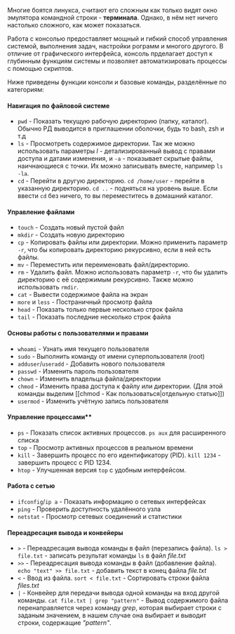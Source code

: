 Многие боятся линукса, считают его сложным как только видят окно эмулятора командной строки - **терминала**. Однако, в нём нет ничего настолько сложного, как может показаться.

Работа с консолью предоставляет мощный и гибкий способ управления системой, выполнения задач, настройки рограмм и многого другого. В отличие от графического интерфейса, консоль прделагает доступ к глубинным функциям системы и позволяет автоматизировать процессы с помощью скриптов.

Ниже приведены функции консоли и базовые команды, разделённые по категориям:
#### Навигация по файловой системе
   - `pwd` - Показать текущую рабочую директорию (папку, каталог). Обычно РД выводится в приглашении оболочки, будь то bash, zsh и т.д
   - `ls` - Просмотреть содержимое директории. Так же можно использовать параметры *l* - детализированный вывод с правами доступа и датами изменения, и `-a` - показывает скрытые файлы, наичнающиеся с точки. Их можно записывать вместе, например `ls -la`.
   - `cd` - Перейти в другую директорию. `cd /home/user` - перейти в указанную директорию. `cd ..` - подняться на уровень выше. Если ввести `cd` без ничего, то вы переместитесь в домашний каталог.
#### Управление файлами
   - `touch` - Создать новый пустой файл
   - `mkdir` - Создать новую директорию
   - `cp` - Копировать файлы или директории. Можно применить параметр `-r`, что бы копировать директорию рекурсивно, если в ней есть файлы.
   - `mv` - Переместить или переименовать файл/директорию.
   - `rm` - Удалить файл. Можно использовать параметр `-r`, что бы удалить директорию с её содержимым рекурсивно. Также можно использовать `rmdir`.
   - `cat` - Вывести содержимое файла на экран
   - `more` и `less` - Постраничный просмотр файла
   - `head` - Показать только первые несколько строк файла
   - `tail` - Показать последние несколько строк файла
#### Основы работы с пользователями и правами
   - `whoami` - Узнать имя текущего пользователя
   - `sudo` - Выполнить команду от имени суперпользователя (root)
   - `adduser`/`useradd` - Добавить нового пользователя
   - `passwd` - Изменить пароль пользователя
   - `chown` - Изменить владельца файла/директории
   - `chmod` - Изменить права доступа к файлу или директории. (Для этой команды выделим [[chmod - Как пользоваться|отдельную статью]])
   - `usermod` - Изменить учётную запись пользователя
#### Управление процессами**
   - `ps` - Показать список активных процессов. `ps aux` для расширенного списка
   - `top` - Просмотр активных процессов в реальном времени
   - `kill` - Завершить процесс по его идентификатору (PID). `kill 1234` - завершить процесс с PID 1234. 
   - `htop` - Улучшенная версия `top` с удобным интерфейсом.
#### Работа с сетью
   - `ifconfig`/`ip a` - Показать информацию о сетевых интерфейсах
   - `ping` - Проверить доступность удалённого узла
   - `netstat` - Просмотр сетевых соединений и статистики
#### Переадресация вывода и конвейеры
   - `>` - Переадресация вывода команды в файл (перезапись файла). `ls > file.txt` - записать результат команды `ls` в файл *file.txt*
   - `>>` - Переадресация вывода команды в файл (добавление файла). `echo "text" >> file.txt` - добавить текст в конец файла *file.txt*
   - `<` - Ввод из файла. `sort < file.txt` - Сортировать строки файла *files.txt*
   - `|` - Конвейер для передачи вывода одной команды на вход другой команды. `cat file.txt | grep "pattern"` - Вывод содержимого файла перенаправляется через команду *grep*, которая выбирает строки с заданым значением, в нашем случае она выбирает и выводит строки, содержащие *"pattern"*.